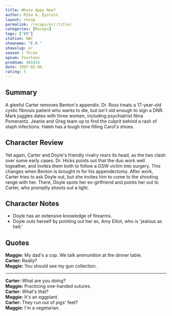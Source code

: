 ```yaml
---
title: Whose Appy Now?
author: Mika A. Epstein
layout: recap
permalink: /recaps/er/:title/
categories: [Recaps]
tags: ["ER"]
station: NBC
showname: "E.R."
showslug: er
season : Three  
epnum: Fourteen  
prodnum: 465414    
date: 1997-02-06  
rating: 5  
---
```


## Summary  
  
A gleeful Carter removes Benton's appendix. Dr. Ross treats a 17-year-old cystic fibrosis patient who wants to die, but isn't old enough to sign a DNR. Mark juggles dates with three women, including psychiatrist Nina Pomerantz. Jeanie and Greg team up to find the culprit behind a rash of staph infections. Haleh has a tough time filling Carol's shoes.

## Character Review  
  
Yet again, Carter and Doyle's friendly rivalry rears its head, as the two clash over some early cases. Dr. Hicks points out that the duo work well togeather, and invites them both to follow a GSW victim into surgery. This changes when Benton is brought in for his appendectomy. After work, Carter tries to ask Doyle out, but she invites him to come to the shooting range with her. There, Doyle spots her ex-girlfriend and points her out to Carter, who promptly shoots out a light.

## Character Notes  
  
* Doyle has an extensive knowledge of firearms.  
* Doyle outs herself by pointing out her ex, Amy Elliot, who is 'jealous as hell.'

## Quotes  
  
**Maggie:** My dad's a cop. We talk ammunition at the dinner table.  
**Carter:** Really?  
**Maggie:** You should see my gun collection.  

<hr>

**Carter:** What are you doing?  
**Maggie:** Practicing one-handed sutures.  
**Carter:** What's that?  
**Maggie:** It's an eggplant.  
**Carter:** They run out of pigs' feet?  
**Maggie:** I'm a vegetarian.